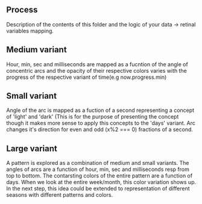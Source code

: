 ## Process

Description of the contents of this folder and the logic of your data → retinal variables mapping.

## Medium variant
Hour, min, sec and milliseconds are mapped as a fucntion of the angle of concentric arcs and the opacity of their respective colors varies with the progress of the respective variant of time(e.g now.progress.min)

## Small variant
Angle of the arc is mapped as a fuction of a second representing a concept of 'light' and 'dark' (This is for the purpose of presenting the concept though it makes more sense to apply this concepts to the 'days' variant. Arc changes it's direction for even and odd (x%2 === 0) fractions of a second.

## Large variant
A pattern is explored as a combination of medium and small variants. The angles of arcs are a function of hour, min, sec and milliseconds resp from top to bottom. The contarsting colors of the entire pattern are a function of days. When we look at the entire week/month, this color variation shows up. In the next step, this idea could be extended to representation of different seasons with different patterns and colors.
